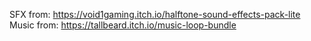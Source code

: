 



SFX from: https://void1gaming.itch.io/halftone-sound-effects-pack-lite
Music from: https://tallbeard.itch.io/music-loop-bundle